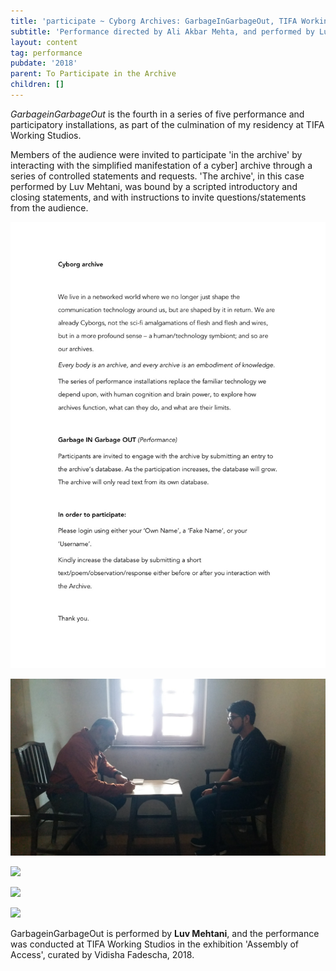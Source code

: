 ```yaml
---
title: 'participate ~ Cyborg Archives: GarbageInGarbageOut, TIFA Working Studios, Pune'
subtitle: 'Performance directed by Ali Akbar Mehta, and performed by Luv Mehtani'
layout: content
tag: performance
pubdate: '2018'
parent: To Participate in the Archive
children: []
---
```

_GarbageinGarbageOut_ is the fourth in a series of five performance and participatory installations, as part of the culmination of my residency at TIFA Working Studios.

Members of the audience were invited to participate 'in the archive' by interacting with the simplified manifestation of a cyber] archive through a series of controlled statements and requests. 'The archive', in this case performed by Luv Mehtani, was bound by a scripted introductory and closing statements, and with instructions to invite questions/statements from the audience.

![](/assets/img/ali-akbar-mehta_cyborg-archives_artist-s-instructions_2018.jpg)

![](/assets/img/ali-akbar-mehta_cyborg-archives_performance-view_2018.jpg)

![](/assets/img/ali-akbar-mehta_performance-view_cyborg-archive-garbageingarbageout_tifa-working-studios_2018.jpg.jpg)

![](/assets/img/ali-akbar-mehta_performance-detail-02_cyborg-archive-error-archive_tifa-working-studios_2018.png)

![](/assets/img/ali-akbar-mehta_performance-detail-03_cyborg-archive-error-archive_tifa-working-studios_2018.png)

GarbageinGarbageOut is performed by **Luv Mehtani**, and the performance was conducted at TIFA Working Studios in the exhibition 'Assembly of Access', curated by Vidisha Fadescha, 2018.
